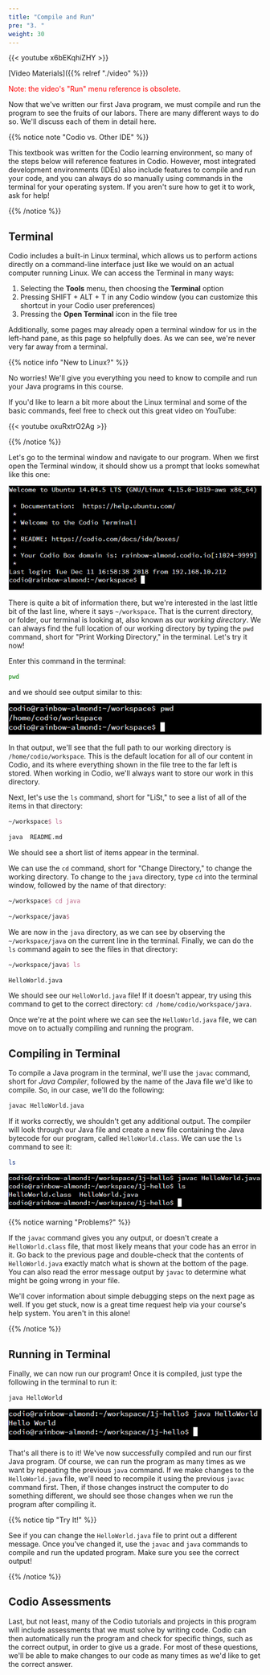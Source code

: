 ```yaml
---
title: "Compile and Run"
pre: "3. "
weight: 30
---
```


{{< youtube x6bEKqhiZHY  >}}

[Video Materials]({{% relref "./video" %}})

<!-- TODO Update Screenshots -->
<!-- TODO Update Video -->

<p style="color:red; font-sze:150%">Note: the video's "Run" menu reference is obsolete.</p>

Now that we've written our first Java program, we must compile and run the program to see the fruits of our labors. There are many different ways to do so. We'll discuss each of them in detail here. 

{{% notice note "Codio vs. Other IDE" %}}

This textbook was written for the Codio learning environment, so many of the steps below will reference features in Codio. However, most integrated development environments (IDEs) also include features to compile and run your code, and you can always do so manually using commands in the terminal for your operating system. If you aren't sure how to get it to work, ask for help!

{{% /notice %}}

## Terminal

Codio includes a built-in Linux terminal, which allows us to perform actions directly on a command-line interface just like we would on an actual computer running Linux. We can access the Terminal in many ways:

1. Selecting the **Tools** menu, then choosing the **Terminal** option
1. Pressing SHIFT + ALT + T in any Codio window (you can customize this shortcut in your Codio user preferences)
1. Pressing the **Open Terminal** icon in the file tree

Additionally, some pages may already open a terminal window for us in the left-hand pane, as this page so helpfully does. As we can see, we're never very far away from a terminal.

{{% notice info "New to Linux?" %}}

No worries! We'll give you everything you need to know to compile and run your Java programs in this course.

If you'd like to learn a bit more about the Linux terminal and some of the basic commands, feel free to check out this great video on YouTube:

{{< youtube oxuRxtrO2Ag  >}}

{{% /notice %}}

Let's go to the terminal window and navigate to our program. When we first open the Terminal window, it should show us a prompt that looks somewhat like this one: 

![Initial Terminal View](/images/01-oop/1.3.j.3.terminal1.png)

There is quite a bit of information there, but we're interested in the last little bit of the last line, where it says `~/workspace`. That is the current directory, or folder, our terminal is looking at, also known as our _working directory_. We can always find the full location of our working directory by typing the `pwd` command, short for "Print Working Directory," in the terminal. Let's try it now!

Enter this command in the terminal:

```bash
pwd
```

and we should see output similar to this:

![pwd Command Output](/images/01-oop/1.3.j.3.pwd.png)

In that output, we'll see that the full path to our working directory is `/home/codio/workspace`. This is the default location for all of our content in Codio, and its where everything shown in the file tree to the far left is stored. When working in Codio, we'll always want to store our work in this directory.

Next, let's use the `ls` command, short for "LiSt," to see a list of all of the items in that directory:

```tex
~/workspace$ ls
```

```tex
java  README.md
```

We should see a short list of items appear in the terminal. 

We can use the `cd` command, short for "Change Directory," to change the working directory. To change to the `java` directory, type `cd` into the terminal window, followed by the name of that directory:

```tex
~/workspace$ cd java
```

```tex
~/workspace/java$
```


We are now in the `java` directory, as we can see by observing the `~/workspace/java` on the current line in the terminal. Finally, we can do the `ls` command again to see the files in that directory:

```tex
~/workspace/java$ ls
```

```tex
HelloWorld.java
```

We should see our `HelloWorld.java` file! If it doesn't appear, try using this command to get to the correct directory: `cd /home/codio/workspace/java`. 

Once we're at the point where we can see the `HelloWorld.java` file, we can move on to actually compiling and running the program.

## Compiling in Terminal

To compile a Java program in the terminal, we'll use the `javac` command, short for _Java Compiler_, followed by the name of the Java file we'd like to compile. So, in our case, we'll do the following:

```bash
javac HelloWorld.java
```

If it works correctly, we shouldn't get any additional output. The compiler will look through our Java file and create a new file containing the Java bytecode for our program, called `HelloWorld.class`. We can use the `ls` command to see it:

```bash
ls
```

![javac Command Output](/images/01-oop/1.3.j.3.javac.png)

{{% notice warning "Problems?" %}}

If the `javac` command gives you any output, or doesn't create a `HelloWorld.class` file, that most likely means that your code has an error in it. Go back to the previous page and double-check that the contents of `HelloWorld.java` exactly match what is shown at the bottom of the page. You can also read the error message output by `javac` to determine what might be going wrong in your file.

We'll cover information about simple debugging steps on the next page as well. If you get stuck, now is a great time request help via your course's help system. You aren't in this alone!

{{% /notice %}}

## Running in Terminal

Finally, we can now run our program! Once it is compiled, just type the following in the terminal to run it:

```bash
java HelloWorld
```

![java Command Output](/images/01-oop/1.3.j.3.java.png)

That's all there is to it! We've now successfully compiled and run our first Java program. Of course, we can run the program as many times as we want by repeating the previous `java` command. If we make changes to the `HelloWorld.java` file, we'll need to recompile it using the previous `javac` command first. Then, if those changes instruct the computer to do something different, we should see those changes when we run the program after compiling it. 

{{% notice tip "Try It!" %}}

See if you can change the `HelloWorld.java` file to print out a different message. Once you've changed it, use the `javac` and `java` commands to compile and run the updated program. Make sure you see the correct output! 

{{% /notice %}}


## Codio Assessments

Last, but not least, many of the Codio tutorials and projects in this program will include assessments that we must solve by writing code. Codio can then automatically run the program and check for specific things, such as the correct output, in order to give us a grade. For most of these questions, we'll be able to make changes to our code as many times as we'd like to get the correct answer.